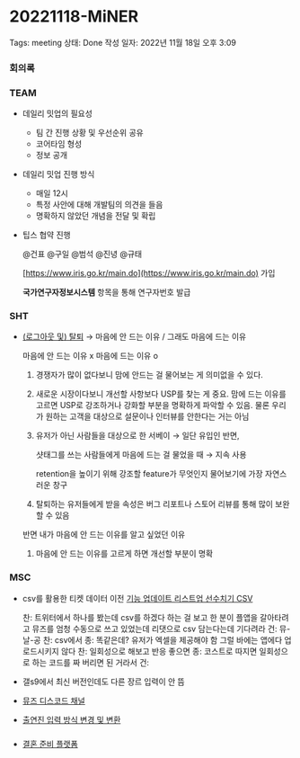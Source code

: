 # 20221118-MiNER

Tags: meeting
상태: Done
작성 일자: 2022년 11월 18일 오후 3:09

### 회의록

### TEAM

- 데일리 밋업의 필요성
    - 팀 간 진행 상황 및 우선순위 공유
    - 코어타임 형성
    - 정보 공개
- 데일리 밋업 진행 방식
    - 매일 12시
    - 특정 사안에 대해 개발팀의 의견을 들음
    - 명확하지 않았던 개념을 전달 및 확립
- 팁스 협약 진행
    
    @건표 @구일 @범석 @진녕 @규태 
    
    [https://www.iris.go.kr/main.do](https://www.iris.go.kr/main.do) 가입
    
    **국가연구자정보시스템** 항목을 통해 연구자번호 발급
    

### SHT

- [(로그아웃 및) 탈퇴](https://www.notion.so/3f7daaad75804de9a3f084a6554c02ba) → 마음에 안 드는 이유 / 그래도 마음에 드는 이유
    
    마음에 안 드는 이유 x 마음에 드는 이유 o
    
    1. 경쟁자가 많이 없다보니 맘에 안드는 걸 물어보는 게 의미없을 수 있다.
    2. 새로운 시장이다보니 개선할 사항보다 USP를 찾는 게 중요. 맘에 드는 이유를 고르면 USP로 강조하거나 강화할 부분을 명확하게 파악할 수 있음. 물론 우리가 원하는 고객을 대상으로 설문이나 인터뷰를 안한다는 거는 아님
    3. 유저가 아닌 사람들을 대상으로 한 서베이 → 일단 유입인 반면, 
        
        샷태그를 쓰는 사람들에게 마음에 드는 걸 물었을 때 → 지속 사용
        
        retention을 높이기 위해 강조할 feature가 무엇인지 물어보기에 가장 자연스러운 창구
        
    4. 탈퇴하는 유저들에게 받을 속성은 버그 리포트나 스토어 리뷰를 통해 많이 보완할 수 있음
    
    반면 내가 마음에 안 드는 이유를 알고 싶었던 이유
    
    1. 마음에 안 드는 이유를 고르게 하면 개선할 부분이 명확

### MSC

- csv를 활용한 티켓 데이터 이전 [기능 업데이트 리스트업 선수치기 CSV](https://www.notion.so/CSV-00303179962846d1b96368e6c710e676)
    
    찬: 트위터에서 하나를 봤는데 csv를 하겠다 하는 걸 보고
    한 분이 플앱을 갈아타려고 뮤즈를 엄청 수동으로 쓰고 있었는데
    리댓으로 csv 담는다는데 기다려라
    건: 뮤-날-공 
    찬: csv에서 
    종: 똑같은데? 유저가 엑셀을 제공해야 함
    그럴 바에는 앱에다 업로드시키지 않다
    찬: 일회성으로 해보고 반응 좋으면
    종: 코스트로 따지면 일회성으로 하는 코드를 짜 버리면 된 거라서
    건: 
    
- 갤s9에서 최신 버전인데도 다른 장르 입력이 안 뜸
- [뮤즈 디스코드 채널](https://www.notion.so/d9b023226fdd4060b41585b147e09e1b)
    
    
- [출연진 입력 방식 변경 및 변환](https://www.notion.so/4e6bd833333e461bb50f86d596147ddf)

### [](https://www.notion.so/5a5a491e610c4b2fb7c3a67a4899e6c3)

- [결혼 준비 플랫폼](https://www.notion.so/b788d7e526a94a75bc8f0bbf3343fc9c)